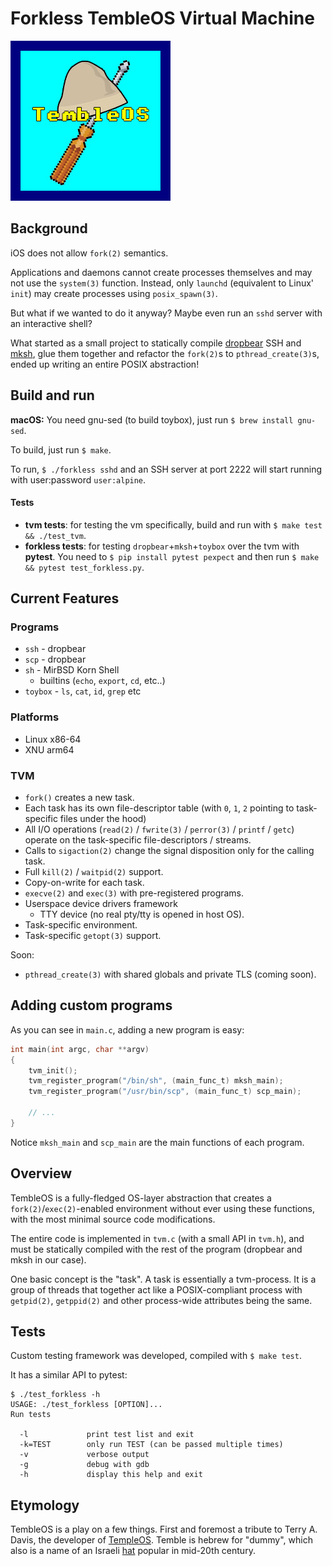 # Forkless TembleOS Virtual Machine

![TembleOS](./rsc/logo.jpg)

## Background

iOS does not allow `fork(2)` semantics.

Applications and daemons cannot create processes themselves and may not use the `system(3)` function. Instead, only `launchd` (equivalent to Linux' `init`) may create processes using `posix_spawn(3)`.

But what if we wanted to do it anyway? Maybe even run an `sshd` server with an interactive shell?

What started as a small project to statically compile [dropbear](https://github.com/mkj/dropbear) SSH and [mksh](https://github.com/MirBSD/mksh), glue them together and refactor the `fork(2)`s to `pthread_create(3)`s, ended up writing an entire POSIX abstraction!

## Build and run

**macOS:** You need gnu-sed (to build toybox), just run `$ brew install gnu-sed`.

To build, just run `$ make`.

To run, `$ ./forkless sshd` and an SSH server at port 2222 will start running with user:password `user:alpine`.

#### Tests

- **tvm tests**: for testing the vm specifically, build and run with `$ make test && ./test_tvm`.
- **forkless tests**: for testing `dropbear`+`mksh`+`toybox` over the tvm with **pytest**. You need to `$ pip install pytest pexpect` and then run `$ make && pytest test_forkless.py`.

## Current Features

### Programs

- `ssh` - dropbear
- `scp` - dropbear
- `sh` - MirBSD Korn Shell
  - builtins (`echo`, `export`, `cd`, etc..)
- `toybox` - `ls`, `cat`, `id`, `grep` etc

### Platforms

- Linux x86-64
- XNU arm64

### TVM

- `fork()` creates a new task.
- Each task has its own file-descriptor table (with `0`, `1`, `2` pointing to task-specific files under the hood)
- All I/O operations (`read(2)` / `fwrite(3)` / `perror(3)` / `printf` / `getc`) operate on the task-specific file-descriptors / streams.
- Calls to `sigaction(2)` change the signal disposition only for the calling task.
- Full `kill(2)` / `waitpid(2)` support.
- Copy-on-write for each task.
- `execve(2)` and `exec(3)` with pre-registered programs.
- Userspace device drivers framework
  - TTY device (no real pty/tty is opened in host OS).
- Task-specific environment.
- Task-specific `getopt(3)` support.

Soon:
- `pthread_create(3)` with shared globals and private TLS (coming soon).

## Adding custom programs

As you can see in `main.c`, adding a new program is easy:

```c
int main(int argc, char **argv)
{
    tvm_init();
    tvm_register_program("/bin/sh", (main_func_t) mksh_main);
    tvm_register_program("/usr/bin/scp", (main_func_t) scp_main);

    // ...
}
```

Notice `mksh_main` and `scp_main` are the main functions of each program.

## Overview

TembleOS is a fully-fledged OS-layer abstraction that creates a `fork(2)`/`exec(2)`-enabled environment without ever using these functions, with the most minimal source code modifications.

The entire code is implemented in `tvm.c` (with a small API in `tvm.h`), and must be statically compiled with the rest of the program (dropbear and mksh in our case).

One basic concept is the "task". A task is essentially a tvm-process. It is a group of threads that together act like a POSIX-compliant process with `getpid(2)`, `getppid(2)` and other process-wide attributes being the same.

## Tests

Custom testing framework was developed, compiled with `$ make test`.

It has a similar API to pytest:

```
$ ./test_forkless -h
USAGE: ./test_forkless [OPTION]...
Run tests

  -l             print test list and exit
  -k=TEST        only run TEST (can be passed multiple times)
  -v             verbose output
  -g             debug with gdb
  -h             display this help and exit
```

## Etymology

TembleOS is a play on a few things. First and foremost a tribute to Terry A. Davis, the developer of [TempleOS](https://simple.wikipedia.org/wiki/TempleOS). Temble is hebrew for "dummy", which also is a name of an Israeli [hat](https://en.wikipedia.org/wiki/Tembel_hat) popular in mid-20th century.
